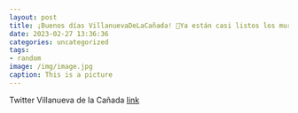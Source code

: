 ```yaml
---
layout: post
title: ¡Buenos días VillanuevaDeLaCañada! 🎨Ya están casi listos los murales que los alumnos de la actividad de Pintura para Mayores ...
date: 2023-02-27 13:36:36
categories: uncategorized
tags:
- random
image: /img/image.jpg
caption: This is a picture
---
```

Twitter Villanueva de la Cañada [link](https://twitter.com/AytoVDLCanada/status/1630123909688295426)
